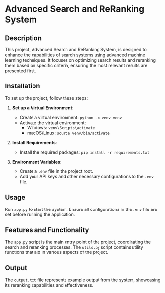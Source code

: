 # Advanced Search and ReRanking System

## Description
This project, Advanced Search and ReRanking System, is designed to enhance the capabilities of search systems using advanced machine learning techniques. It focuses on optimizing search results and reranking them based on specific criteria, ensuring the most relevant results are presented first.

## Installation
To set up the project, follow these steps:

1. **Set up a Virtual Environment**:
   - Create a virtual environment: `python -m venv venv`
   - Activate the virtual environment:
     - Windows: `venv\Scripts\activate`
     - macOS/Linux: `source venv/bin/activate`

2. **Install Requirements**:
   - Install the required packages: `pip install -r requirements.txt`

3. **Environment Variables**:
   - Create a `.env` file in the project root.
   - Add your API keys and other necessary configurations to the `.env` file.

## Usage
Run `app.py` to start the system. Ensure all configurations in the `.env` file are set before running the application.

## Features and Functionality
The `app.py` script is the main entry point of the project, coordinating the search and reranking processes. The `utils.py` script contains utility functions that aid in various aspects of the project.

## Output
The `output.txt` file represents example output from the system, showcasing its reranking capabilities and effectiveness.